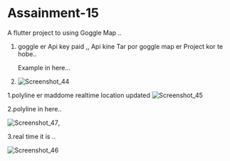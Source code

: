 # Assainment-15

A flutter project to using Goggle Map ..
1. goggle er Api key paid ,, Api kine Tar por goggle map er Project kor te hobe..

   Example in here...
3. ![Screenshot_44](https://github.com/riShad241/goggle_map_using/assets/106663161/018912b7-7a2a-4b2a-a6ac-4cfab687cbcf)


1.polyline er maddome realtime location updated 
![Screenshot_45](https://github.com/riShad241/goggle_map_using/assets/106663161/dfb47a45-2a00-4dae-98ca-3310d61e8923)




2.polyline in here..


![Screenshot_47](https://github.com/riShad241/goggle_map_using/assets/106663161/9b9239f8-3cca-4409-8362-4321dbeb07b6),




3.real time it is ..

![Screenshot_46](https://github.com/riShad241/goggle_map_using/assets/106663161/d6efaa4c-1798-47e5-b4ab-9379b664da50)
